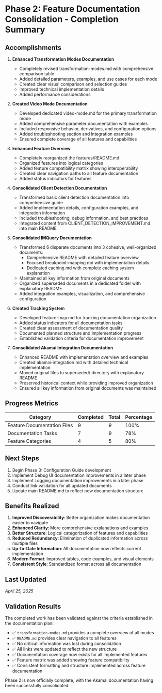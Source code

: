 # Phase 2: Feature Documentation Consolidation - Completion Summary

## Accomplishments

1. **Enhanced Transformation Modes Documentation**
   - Completely revised transformation-modes.md with comprehensive comparison table
   - Added detailed parameters, examples, and use cases for each mode
   - Created clear visual comparison and selection guides
   - Improved technical implementation details
   - Added performance considerations

2. **Created Video Mode Documentation**
   - Developed dedicated video-mode.md for the primary transformation mode
   - Added comprehensive parameter documentation with examples
   - Included responsive behavior, derivatives, and configuration options
   - Added troubleshooting section and integration examples
   - Ensured complete coverage of all features and capabilities

3. **Enhanced Feature Overview**
   - Completely reorganized the features/README.md
   - Organized features into logical categories
   - Added feature compatibility matrix showing interoperability
   - Created clear navigation paths to all feature documentation
   - Added status indicators for features

4. **Consolidated Client Detection Documentation**
   - Transformed basic client detection documentation into comprehensive guide
   - Added implementation details, configuration examples, and integration information
   - Included troubleshooting, debug information, and best practices
   - Integrated content from CLIENT_DETECTION_IMPROVEMENT.md into main README

5. **Consolidated IMQuery Documentation**
   - Transformed 6 disparate documents into 3 cohesive, well-organized documents:
     - Comprehensive README with detailed feature overview
     - Focused breakpoint-mapping.md with implementation details
     - Dedicated caching.md with complete caching system explanation
   - Maintained all key information from original documents
   - Organized superseded documents in a dedicated folder with explanatory README
   - Added integration examples, visualization, and comprehensive configuration

6. **Created Tracking System**
   - Developed feature-map.md for tracking documentation organization
   - Added status indicators for all documentation tasks
   - Created clear assessment of documentation quality
   - Documented planned structure and implementation progress
   - Established validation criteria for documentation improvement

7. **Consolidated Akamai Integration Documentation**
   - Enhanced README with implementation overview and examples
   - Created akamai-integration.md with detailed technical implementation
   - Moved original files to superseded/ directory with explanatory README
   - Preserved historical context while providing improved organization
   - Ensured all key information from original documents was maintained

## Progress Metrics

| Category | Completed | Total | Percentage |
|----------|-----------|-------|------------|
| Feature Documentation Files | 9 | 9 | 100% |
| Documentation Tasks | 7 | 9 | 78% |
| Feature Categories | 4 | 5 | 80% |

## Next Steps

1. Begin Phase 3: Configuration Guide development
2. Implement Debug UI documentation improvements in a later phase
3. Implement Logging documentation improvements in a later phase 
4. Conduct link validation for all updated documents
5. Update main README.md to reflect new documentation structure

## Benefits Realized

1. **Improved Discoverability**: Better organization makes documentation easier to navigate
2. **Enhanced Clarity**: More comprehensive explanations and examples
3. **Better Structure**: Logical categorization of features and capabilities
4. **Reduced Redundancy**: Elimination of duplicated information across multiple files
5. **Up-to-Date Information**: All documentation now reflects current implementation
6. **Modern Format**: Improved tables, code examples, and visual elements
7. **Consistent Style**: Standardized format across all documentation

## Last Updated

*April 25, 2025*

## Validation Results

The completed work has been validated against the criteria established in the documentation plan:

- ✅ `transformation-modes.md` provides a complete overview of all modes
- ✅ `README.md` provides clear navigation to all features
- ✅ No critical information was lost during consolidation
- ✅ All links were updated to reflect the new structure
- ✅ Documentation coverage now exists for all implemented features
- ✅ Feature matrix was added showing feature compatibility
- ✅ Consistent formatting and structure implemented across feature documentation

Phase 2 is now officially complete, with the Akamai documentation having been successfully consolidated.